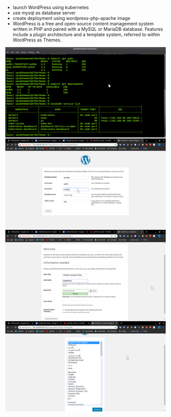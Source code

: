 + launch WordPress using kubernetes
+ use mysql as database server
+ create deployment using wordpress-php-apache image
+ WordPress is a free and open-source content management system written in PHP and paired with a MySQL or MariaDB database. Features include a plugin architecture and a template system, referred to within WordPress as Themes.

![](1.png)
![](2.png)
![](3.png)
![](wordpress1.png)
